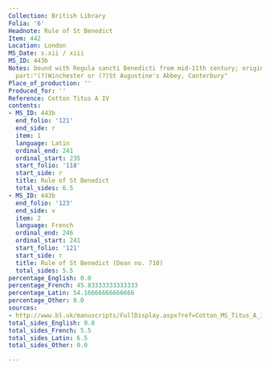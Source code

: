 ```yaml
---
Collection: British Library
Folia: '6'
Headnote: Rule of St Benedict
Item: 442
Location: London
MS_Date: s.xii / xiii
MS_ID: 443b
Notes: bound with Regula sancti Benedicti from mid-11th century; origin for first
  part:"(?)Winchester or (?)St Augustine's Abbey, Canterbury"
Place_of_production: ''
Produced_for: ''
Reference: Cotton Titus A IV
contents:
- MS_ID: 443b
  end_folio: '121'
  end_side: r
  item: 1
  language: Latin
  ordinal_end: 241
  ordinal_start: 235
  start_folio: '118'
  start_side: r
  title: Rule of St Benedict
  total_sides: 6.5
- MS_ID: 443b
  end_folio: '123'
  end_side: v
  item: 2
  language: French
  ordinal_end: 246
  ordinal_start: 241
  start_folio: '121'
  start_side: r
  title: Rule of St Benedict (Dean no. 710)
  total_sides: 5.5
percentage_English: 0.0
percentage_French: 45.83333333333333
percentage_Latin: 54.16666666666666
percentage_Other: 0.0
sources:
- http://www.bl.uk/manuscripts/FullDisplay.aspx?ref=Cotton_MS_Titus_A_IV
total_sides_English: 0.0
total_sides_French: 5.5
total_sides_Latin: 6.5
total_sides_Other: 0.0

---
```

